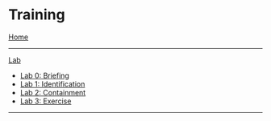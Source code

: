 # Training

[Home](index.md)
- - - -

[Lab]()

  * [Lab 0: Briefing](Lab0-Briefing.md)
  * [Lab 1: Identification](Lab1-1-Identification.md)
  * [Lab 2: Containment](Lab1-2-Containment.md)
  * [Lab 3: Exercise](Lab1-3-Exercise.md)
- - - -